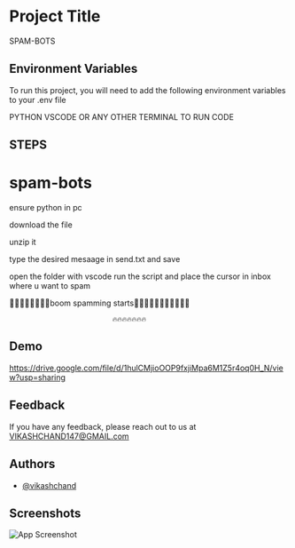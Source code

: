 
# Project Title
SPAM-BOTS

## Environment Variables

To run this project, you will need to add the following environment variables to your .env file

PYTHON
VSCODE OR ANY OTHER TERMINAL TO RUN CODE



## STEPS
# spam-bots
ensure python in pc

download the file

unzip it

type the desired mesaage in send.txt and save

open the folder with vscode 
run the script and place the cursor in inbox where u want to spam

🙈🙈🙈🙈🙈🙈🙈🙈boom spamming starts🙈🙈🙈🙈🙈🙈🙈🙈🙈🙈🙈
           
                              🔥🔥🔥🔥🔥🔥🔥


                              
## Demo

https://drive.google.com/file/d/1hulCMjioOOP9fxjiMpa6M1Z5r4oq0H_N/view?usp=sharing

## Feedback

If you have any feedback, please reach out to us at VIKASHCHAND147@GMAIL.com


## Authors

- [@vikashchand](https://github.com/vikashchand)


## Screenshots

![App Screenshot](https://drive.google.com/file/d/10YeZ__mOVbnILBYrmwetpH2lxR55GseS/view?usp=sharing)
